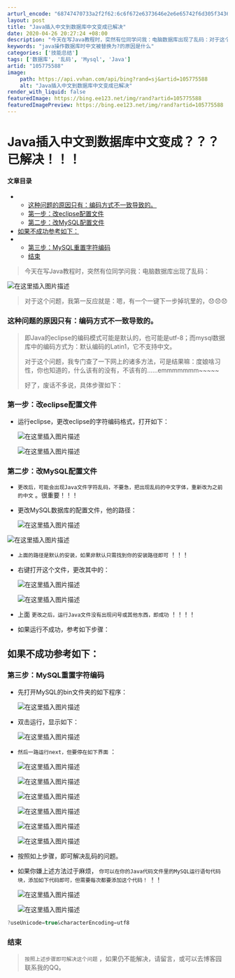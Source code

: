 ```yaml
---
arturl_encode: "68747470733a2f2f62:6c6f672e6373646e2e6e65742f6d305f34363135333934392f:61727469636c652f64657461696c732f313035373735353838"
layout: post
title: "Java插入中文到数据库中文变成已解决"
date: 2020-04-26 20:27:24 +08:00
description: "今天在写Java教程时，突然有位同学问我：电脑数据库出现了乱码：对于这个问题，我第一反应就是：嗯，有"
keywords: "java操作数据库时中文被替换为?的原因是什么"
categories: ['技能总结']
tags: ['数据库', '乱码', 'Mysql', 'Java']
artid: "105775588"
image:
    path: https://api.vvhan.com/api/bing?rand=sj&artid=105775588
    alt: "Java插入中文到数据库中文变成已解决"
render_with_liquid: false
featuredImage: https://bing.ee123.net/img/rand?artid=105775588
featuredImagePreview: https://bing.ee123.net/img/rand?artid=105775588
---
```


# Java插入中文到数据库中文变成？？？已解决！！！

#### 文章目录

* + [这种问题的原因只有：编码方式不一致导致的。](#_6)
  + [第一步：改eclipse配置文件](#eclipse_11)
  + [第二步：改MySQL配置文件](#MySQL_15)
* [如果不成功参考如下：](#_29)
* + [第三步：MySQL重置字符编码](#MySQL_30)
  + [结束](#_53)

> 今天在写Java教程时，突然有位同学问我：电脑数据库出现了乱码：

![在这里插入图片描述](https://i-blog.csdnimg.cn/blog_migrate/b792b547096289c46212d5d298fe1c1a.png#pic_center)

> 对于这个问题，我第一反应就是：嗯，有一个一键下一步掉坑里的，😞😞😞

### 这种问题的原因只有：编码方式不一致导致的。

> 即Java的eclipse的编码模式可能是默认的，也可能是utf-8；而mysql数据库中的编码方式为：默认编码的Latin1，它不支持中文。
>   
> 对于这个问题，我专门查了一下网上的诸多方法，可是结果嘛：度娘啥习性，你也知道的，什么该有的没有，不该有的……emmmmmmm~~~~~
>   
> 好了，废话不多说，具体步骤如下：

### 第一步：改eclipse配置文件

* 运行eclipse，更改eclipse的字符编码格式，打开如下：
    
  ![在这里插入图片描述](https://i-blog.csdnimg.cn/blog_migrate/efeea3344437e30cba5b515a82e02cba.png#pic_center)
    
  ![在这里插入图片描述](https://i-blog.csdnimg.cn/blog_migrate/bc5ac0a15885fdea629395f41c7d4b05.png#pic_center)

### 第二步：改MySQL配置文件

* `更改后，可能会出现Java文件字符乱码，不要急，把出现乱码的中文字体，重新改为之前的中文`
  。很重要！！！
* 更改MySQL数据库的配置文件，他的路径：
    
  ![在这里插入图片描述](https://i-blog.csdnimg.cn/blog_migrate/4a5a519fc92c08460023a1b0b8c3dc1b.png#pic_center)

![在这里插入图片描述](https://i-blog.csdnimg.cn/blog_migrate/0a9df97976036c393f1a64dd6d169b3a.png#pic_center)

* `上面的路径是默认的安装，如果非默认只需找到你的安装路径即可`
  ！！！
* 右键打开这个文件，更改其中的：
    
  ![在这里插入图片描述](https://i-blog.csdnimg.cn/blog_migrate/3c7c3f5a4dfa8c6db873c66bf0629f20.png#pic_center)
    
  ![在这里插入图片描述](https://i-blog.csdnimg.cn/blog_migrate/569296ac4989e2d952554c1d95244904.png#pic_center)
* 上面
  `更改之后，运行Java文件没有出现问号或其他东西，即成功`
  ！！！！
* 如果运行不成功，参考如下步骤：

## 如果不成功参考如下：

### 第三步：MySQL重置字符编码

* 先打开MySQL的bin文件夹的如下程序：
    
  ![在这里插入图片描述](https://i-blog.csdnimg.cn/blog_migrate/1a925ed9dd40135962a5bb044ca2b4e3.png#pic_center)
* 双击运行，显示如下：
    
  ![在这里插入图片描述](https://i-blog.csdnimg.cn/blog_migrate/574ddc4bc2af592a60c89441cab8f0fa.png#pic_center)
* `然后一路运行next，但要停在如下界面`
  ：
    
  ![在这里插入图片描述](https://i-blog.csdnimg.cn/blog_migrate/7c1f1d7ce0ae286e259667b73c0919ba.png#pic_center)
    
  ![在这里插入图片描述](https://i-blog.csdnimg.cn/blog_migrate/e9966aa69da446deaf7d7ba8978b1840.png)
    
  ![在这里插入图片描述](https://i-blog.csdnimg.cn/blog_migrate/4ec38421f85b007f78f8b6e5b42371a9.png#pic_center)
    
  ![在这里插入图片描述](https://i-blog.csdnimg.cn/blog_migrate/9f2729e1e850abf8f35799506a4775de.png#pic_center)
    
  ![在这里插入图片描述](https://i-blog.csdnimg.cn/blog_migrate/4bd286c29f168e1e0e5aecf3e82394cf.png#pic_center)
    
  ![在这里插入图片描述](https://i-blog.csdnimg.cn/blog_migrate/8afcc414a4379fed2d854327d716ba63.png#pic_center)
* 按照如上步骤，即可解决乱码的问题。
* 如果你嫌上述方法过于麻烦，
  `你可以在你的Java代码文件里的MySQL运行语句代码块，添加如下代码即可，但需要每次都要添加这个代码！`
  ！！
    
  ![在这里插入图片描述](https://i-blog.csdnimg.cn/blog_migrate/04a06d51f736294728da972a1213f582.png#pic_center)
    
  ![在这里插入图片描述](https://i-blog.csdnimg.cn/blog_migrate/1325c3ae538d8505eb30f6b4612e23b6.png)

```java
?useUnicode=true&characterEncoding=utf8

```

### 结束

> `按照上述步骤即可解决这个问题`
> ，如果仍不能解决，请留言，或可以去博客园联系我的QQ。